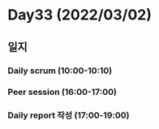 # Day33 (2022/03/02)

## 일지

### Daily scrum (10:00-10:10)

### Peer session (16:00-17:00)

### Daily report 작성 (17:00-19:00)
